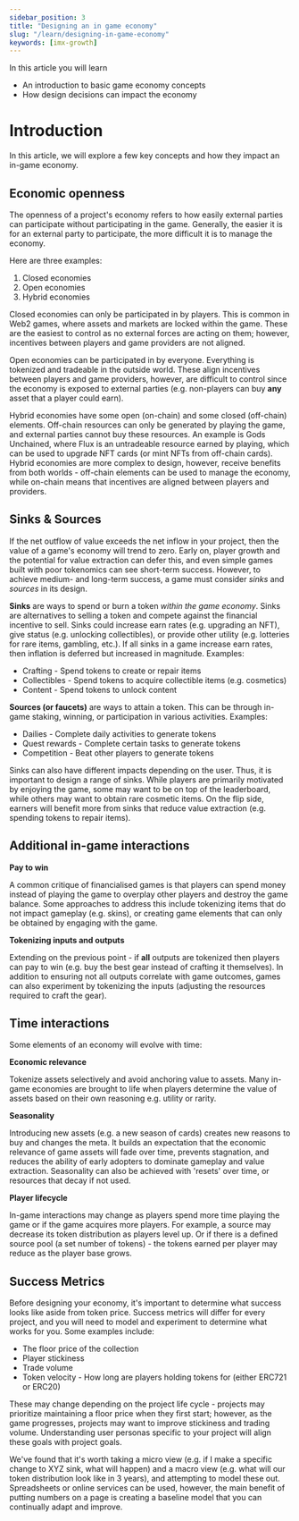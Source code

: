 ```yaml
---
sidebar_position: 3
title: "Designing an in game economy"
slug: "/learn/designing-in-game-economy"
keywords: [imx-growth]
---
```


In this article you will learn

- An introduction to basic game economy concepts
- How design decisions can impact the economy


# Introduction

In this article, we will explore a few key concepts and how they impact an in-game economy.

## **Economic openness**

The openness of a project's economy refers to how easily external parties can participate without participating in the game. Generally, the easier it is for an external party to participate, the more difficult it is to manage the economy.

Here are three examples:

1. Closed economies
2. Open economies
3. Hybrid economies

Closed economies can only be participated in by players. This is common in Web2 games, where assets and markets are locked within the game. These are the easiest to control as no external forces are acting on them; however, incentives between players and game providers are not aligned.

Open economies can be participated in by everyone. Everything is tokenized and tradeable in the outside world. These align incentives between players and game providers, however, are difficult to control since the economy is exposed to external parties (e.g. non-players can buy **any** asset that a player could earn).

Hybrid economies have some open (on-chain) and some closed (off-chain) elements. Off-chain resources can only be generated by playing the game, and external parties cannot buy these resources. An example is Gods Unchained, where Flux is an untradeable resource earned by playing, which can be used to upgrade NFT cards (or mint NFTs from off-chain cards). Hybrid economies are more complex to design, however, receive benefits from both worlds - off-chain elements can be used to manage the economy, while on-chain means that incentives are aligned between players and providers.

## **Sinks & Sources**

If the net outflow of value exceeds the net inflow in your project, then the value of a game's economy will trend to zero. Early on, player growth and the potential for value extraction can defer this, and even simple games built with poor tokenomics can see short-term success. However, to achieve medium- and long-term success, a game must consider _sinks_ and _sources_ in its design.

**Sinks** are ways to spend or burn a token _within the game economy_. Sinks are alternatives to selling a token and compete against the financial incentive to sell. Sinks could increase earn rates (e.g. upgrading an NFT), give status (e.g. unlocking collectibles), or provide other utility (e.g. lotteries for rare items, gambling, etc.). If all sinks in a game increase earn rates, then inflation is deferred but increased in magnitude. Examples:

- Crafting - Spend tokens to create or repair items
- Collectibles - Spend tokens to acquire collectible items (e.g. cosmetics)
- Content - Spend tokens to unlock content

**Sources (or faucets)** are ways to attain a token. This can be through in-game staking, winning, or participation in various activities. Examples:

- Dailies - Complete daily activities to generate tokens
- Quest rewards - Complete certain tasks to generate tokens
- Competition - Beat other players to generate tokens

Sinks can also have different impacts depending on the user. Thus, it is important to design a range of sinks. While players are primarily motivated by enjoying the game, some may want to be on top of the leaderboard, while others may want to obtain rare cosmetic items. On the flip side, earners will benefit more from sinks that reduce value extraction (e.g. spending tokens to repair items).

## **Additional in-game interactions**

**Pay to win**

A common critique of financialised games is that players can spend money instead of playing the game to overplay other players and destroy the game balance. Some approaches to address this include tokenizing items that do not impact gameplay (e.g. skins), or creating game elements that can only be obtained by engaging with the game.

**Tokenizing inputs and outputs**

Extending on the previous point - if **all** outputs are tokenized then players can pay to win (e.g. buy the best gear instead of crafting it themselves). In addition to ensuring not all outputs correlate with game outcomes, games can also experiment by tokenizing the inputs (adjusting the resources required to craft the gear).

## Time interactions

Some elements of an economy will evolve with time:

**Economic relevance**

Tokenize assets selectively and avoid anchoring value to assets. Many in-game economies are brought to life when players determine the value of assets based on their own reasoning e.g. utility or rarity.

**Seasonality**

Introducing new assets (e.g. a new season of cards) creates new reasons to buy and changes the meta. It builds an expectation that the economic relevance of game assets will fade over time, prevents stagnation, and reduces the ability of early adopters to dominate gameplay and value extraction. Seasonality can also be achieved with 'resets' over time, or resources that decay if not used.

**Player lifecycle**

In-game interactions may change as players spend more time playing the game or if the game acquires more players. For example, a source may decrease its token distribution as players level up. Or if there is a defined source pool (a set number of tokens) - the tokens earned per player may reduce as the player base grows.

## **Success Metrics**

Before designing your economy, it's important to determine what success looks like aside from token price. Success metrics will differ for every project, and you will need to model and experiment to determine what works for you. Some examples include:

- The floor price of the collection
- Player stickiness
- Trade volume
- Token velocity - How long are players holding tokens for (either ERC721 or ERC20)

These may change depending on the project life cycle - projects may prioritize maintaining a floor price when they first start; however, as the game progresses, projects may want to improve stickiness and trading volume. Understanding user personas specific to your project will align these goals with project goals.

We've found that it's worth taking a micro view (e.g. if I make a specific change to XYZ sink, what will happen) and a macro view (e.g. what will our token distribution look like in 3 years), and attempting to model these out. Spreadsheets or online services can be used, however, the main benefit of putting numbers on a page is creating a baseline model that you can continually adapt and improve.